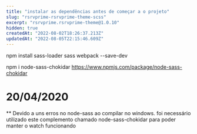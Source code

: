```yaml
---
title: "instalar as dependências antes de começar a o projeto"
slug: "rsrvprime-rsrvprime-theme-scss"
excerpt: "rsrvprime.rsrvprime-theme@1.0.10"
hidden: true
createdAt: "2022-08-02T18:26:37.213Z"
updatedAt: "2022-08-05T22:15:46.609Z"
---
```

npm install sass-loader sass webpack --save-dev

npm i node-sass-chokidar
https://www.npmjs.com/package/node-sass-chokidar

# 20/04/2020

\*\* Devido a uns erros no node-sass ao compilar no windows. foi necessário utilizado este complemento chamado node-sass-chokidar para poder manter o watch funcionando